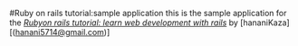 #Ruby on rails tutorial:sample application
this is the sample application for the
[*Rubyon rails tutorial: learn web development with rails*](http://www.railstutorial.org/)
by [hananiKaza][(hanani5714@gmail.com)]
